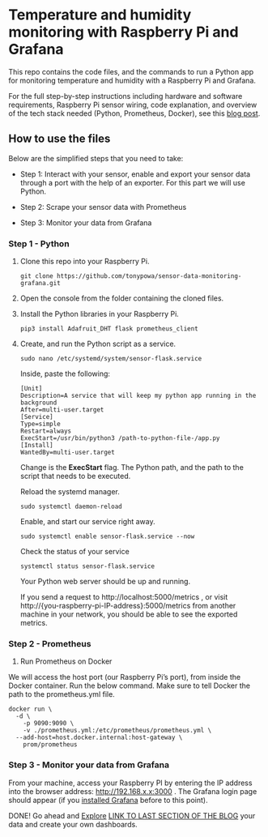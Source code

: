 # Temperature and humidity monitoring with Raspberry Pi and Grafana

This repo contains the code files, and the commands to run a Python app for monitoring temperature and humidity with a Raspberry Pi and Grafana.

For the full step-by-step instructions including hardware and software requirements, Raspberry Pi sensor wiring, code explanation, and overview of the tech stack needed (Python, Prometheus, Docker), see this [blog post](). 

## How to use the files

Below are the simplified steps that you need to take: 

- Step 1: Interact with your sensor, enable and export your sensor data through a port with the help of an exporter. For this part we will use Python. 

- Step 2: Scrape your sensor data with Prometheus
- Step 3: Monitor your data from Grafana

### Step 1 - Python

1. Clone this repo into your Raspberry Pi. 

    ``` git
    git clone https://github.com/tonypowa/sensor-data-monitoring-grafana.git
    ```

2. Open the console from the folder containing the cloned files.

3. Install the Python libraries in your Raspberry Pi.

    ```shell
    pip3 install Adafruit_DHT flask prometheus_client
    ```

4. Create, and run the Python script as a service.

   ``` shell
   sudo nano /etc/systemd/system/sensor-flask.service
   ```
    Inside, paste the following:
    
    ```
    [Unit]
    Description=A service that will keep my python app running in the background
    After=multi-user.target
    [Service]
    Type=simple
    Restart=always
    ExecStart=/usr/bin/python3 /path-to-python-file-/app.py
    [Install]
    WantedBy=multi-user.target
    ```
    Change is the **ExecStart** flag. The Python path, and the path to the script that needs to be executed.

    Reload the systemd manager.

   ```
   sudo systemctl daemon-reload
   ```
    Enable, and start our service right away.

   ```
   sudo systemctl enable sensor-flask.service --now
   ```
    Check the status of your service

   ```
   systemctl status sensor-flask.service
   ```
   
    Your Python web server should be up and running.

    If you send a request to  http://localhost:5000/metrics , or visit http://{you-raspberry-pi-IP-address}:5000/metrics from another machine in your network, you should be able to see the exported metrics.

### Step 2 - Prometheus

1. Run Prometheus on Docker

We will access the host port (our Raspberry Pi’s port), from inside the Docker container.
Run the below command. Make sure to tell Docker the path to the prometheus.yml file.

``` shell
docker run \
  -d \
    -p 9090:9090 \
    -v ./prometheus.yml:/etc/prometheus/prometheus.yml \
  --add-host=host.docker.internal:host-gateway \
    prom/prometheus
```


### Step 3 - Monitor your data from Grafana

From your machine, access your Raspberry PI by entering the IP address into the browser address: http://192.168.x.x:3000 . The Grafana login page should appear (if you [installed Grafana](https://grafana.com/tutorials/install-grafana-on-raspberry-pi/) before to this point).

DONE! Go ahead and [Explore]() [LINK TO LAST SECTION OF THE BLOG]() your data and create your own dashboards.
